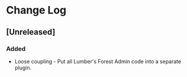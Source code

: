 # Change Log

## [Unreleased]
### Added
- Loose coupling - Put all Lumber's Forest Admin code into a separate plugin.
